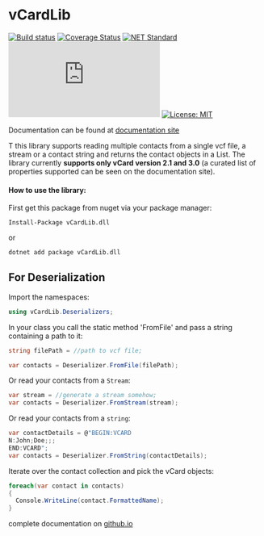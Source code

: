 # vCardLib
[![Build status](https://ci.appveyor.com/api/projects/status/3olgly7hvi6vfnsu?svg=true)](https://ci.appveyor.com/project/BolorunduroWinnerTimothy/vcf-reader)  [![Coverage Status](https://coveralls.io/repos/github/bolorundurowb/vCardLib/badge.svg?branch=master)](https://coveralls.io/github/bolorundurowb/vCardLib?branch=master)    [![NET Standard](https://img.shields.io/badge/netstandard-2.0-ff66b6.svg)]() [![NuGet Badge](https://buildstats.info/nuget/vcardlib.dll)](https://www.nuget.org/packages/vCardLib.dll) [![License: MIT](https://img.shields.io/badge/License-MIT-yellow.svg)](LICENSE)

Documentation can be found at [documentation site](http://bolorundurowb.github.io/vCardLib/)

T this library supports reading multiple contacts from a single vcf file, a stream or a contact string and returns the contact objects in a List. The library currently **supports only vCard version 2.1 and 3.0** (a curated list of properties supported can be seen on the documentation site).

#### How to use the library:

First get this package from nuget via your package manager:
```
Install-Package vCardLib.dll
```

or

```bash
dotnet add package vCardLib.dll
```

## For Deserialization

Import the namespaces:
```csharp
using vCardLib.Deserializers;
```

In your class you call the static method 'FromFile' and pass a string containing a path to it:

```csharp
string filePath = //path to vcf file;

var contacts = Deserializer.FromFile(filePath);
```

 Or read your contacts from a `Stream`:
 
 ```csharp
var stream = //generate a stream somehow;
var contacts = Deserializer.FromStream(stream);
 ```

 Or read your contacts from a `string`:
 
 ```csharp
var contactDetails = @"BEGIN:VCARD
N:John;Doe;;;
END:VCARD";
var contacts = Deserializer.FromString(contactDetails);
 ```

Iterate over the contact collection and pick the vCard objects:

```csharp
foreach(var contact in contacts)
{
  Console.WriteLine(contact.FormattedName);
}
```
complete documentation on [github.io](http://bolorundurowb.github.io/vCardLib/)
